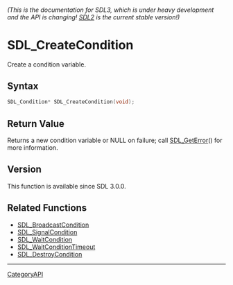###### (This is the documentation for SDL3, which is under heavy development and the API is changing! [SDL2](https://wiki.libsdl.org/SDL2/) is the current stable version!)
# SDL_CreateCondition

Create a condition variable.

## Syntax

```c
SDL_Condition* SDL_CreateCondition(void);

```

## Return Value

Returns a new condition variable or NULL on failure; call
[SDL_GetError](SDL_GetError.md)() for more information.

## Version

This function is available since SDL 3.0.0.

## Related Functions

* [SDL_BroadcastCondition](SDL_BroadcastCondition.md)
* [SDL_SignalCondition](SDL_SignalCondition.md)
* [SDL_WaitCondition](SDL_WaitCondition.md)
* [SDL_WaitConditionTimeout](SDL_WaitConditionTimeout.md)
* [SDL_DestroyCondition](SDL_DestroyCondition.md)

----
[CategoryAPI](CategoryAPI.md)
